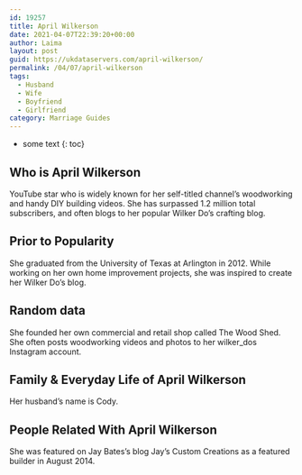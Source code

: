 ```yaml
---
id: 19257
title: April Wilkerson
date: 2021-04-07T22:39:20+00:00
author: Laima
layout: post
guid: https://ukdataservers.com/april-wilkerson/
permalink: /04/07/april-wilkerson
tags:
  - Husband
  - Wife
  - Boyfriend
  - Girlfriend
category: Marriage Guides
---
```


* some text
{: toc}


## Who is April Wilkerson
                  
                  
                  
YouTube star who is widely known for her self-titled channel&#8217;s woodworking and handy DIY building videos. She has surpassed 1.2 million total subscribers, and often blogs to her popular Wilker Do&#8217;s crafting blog. 
                  
              
            
              
            
                
                
                
## Prior to Popularity
                  
                  
                  
She graduated from the University of Texas at Arlington in 2012. While working on her own home improvement projects, she was inspired to create her Wilker Do&#8217;s blog. 
                  
              
            
              
            
                
                
                
## Random data
                  
                  
                  
She founded her own commercial and retail shop called The Wood Shed. She often posts woodworking videos and photos to her wilker_dos Instagram account.  
                  
              
            
              
            
                
                
                
## Family & Everyday Life of April Wilkerson
                  
                  
                  
Her husband&#8217;s name is Cody. 
                  
              
            
              
            
                
                
                
## People Related With April Wilkerson
                  
                  
                  
She was featured on Jay Bates&#8217;s blog Jay&#8217;s Custom Creations as a featured builder in August 2014.  
                  
              
            
              
            
                
              
            
              
              
            
            
              
            
          
          
          